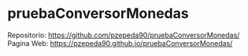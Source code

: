 # pruebaConversorMonedas
Repositorio: https://github.com/pzepeda90/pruebaConversorMonedas/ <br>
Pagina Web: https://pzepeda90.github.io/pruebaConversorMonedas/
